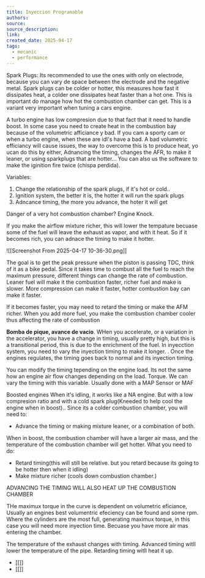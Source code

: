 ```yaml
---
title: Inyeccion Programable
authors: 
source: 
source_description: 
link: 
created_date: 2025-04-17
tags:
  - mecanic
  - performance
---
```

Spark Plugs:
Its recommended to use the ones with only on electrode, because you can vary de space between the electrode and the negative metal. 
Spark plugs can be colder or hotter, this measures how fast it dissipates heat, a colder one dissipates heat faster than a hot one.  This is important do manage how hot the combustion chamber can get. This is a variant very important when tuning a cars engine. 

A turbo engine has low compresion due to that fact that it need to handle boost. In some case  you need to create heat in the combustion bay because of the volumetric afficiance y bad. If you cam a sporty cam or when a turbo engine, when these are idl's have a bad.  A bad volumetric efficiancy will cause issues, the way to overcome this is to produce heat, yo ucan do this by either, Adnancing the timing, changes the AFR, to make it leaner, or using sparkplugs that are hotter... You can also us the software to make the iginition fire twice (chispa perdida).

Variables:
1. Change the relationship of the spark plugs, if it's hot or cold..
2. Ignition system, the better it is, the hotter it will run the spark plugs
3. Adncance timing, the more you advance, the hoter it will get

Danger of a very hot combustion chamber? Engine Knock. 

If you make the airflow mixture richer, this will lower the tempature becuase some of the fuel will leave the exhaust as vapor, and with it heat. So if it becomes rich, you can adnace the timing to make it hotter. 

![[Screenshot From 2025-04-17 10-36-30.png]]

The goal is to get the peak pressure when the piston is passing TDC, think of it as a bike pedal. Since it takes time to combust all the fuel to reach the maximum pressure, different things can change the rate of combustion. Leaner fuel will make it the combustion faster, richer fuel and make is slower. More compression can make it faster, hotter combustion bay can make it faster. 

If it becomes faster, you may need to retard the timing or make the AFM richer. When you add more fuel, you make the combustion chamber cooler thus affecting the rate of combustion


**Bomba de pique,  avance de vacio**. WHen you accelerate, or a variation in the accelerator, you have a change in timing, usually pretty high, but this is a transitional period, this is due to the enrichment of the fuel. In inyecction system, you need to vary the inyection timing to make it longer. . Once the engines regulates, the timing goes back to normal and its inyection timing. 

You can modify the timing tepending on the engine load. Its not the same how an engine air flow changes depending on the load. Torque. We can vary the timing with this variable. Usually done with a MAP Sensor or MAF

Boosted engines
When it's idling, it works like a NA engine. But with a low compresion ratio and with a cold spark plug(Kneeded to help cool the engine when in boost)..
Since its a colder combustion chamber, you will need to:
- Advance the timing or making mixture leaner, or a combination of both.

When in boost, the combustion chamber will have a larger air mass, and the temperature of the combustion chamber will get hotter. What you need to do:
- Retard timing(this will still be relative. but you retard because its going to be hotter then when it idling)
- Make mixture richer (cools down combustion chamber.)


ADVANCING THE TIMING WILL ALSO HEAT UP THE COMBUSTION CHAMBER

THe maximux torque in the curve is dependent on volumetric eficiance, Usually an engines best volumentric efeciency can be found and some rpm. Where the cylinders are the most full, generating maximux torque, in this case you will need more inyection time. Becuase you have more air mas entering the chamber. 


The temperature of the exhaust changes with timing. Advanced timing witll lower the temperature of the pipe. Retarding timing witll heat it up. 

- [[]] 
- [[]] 

